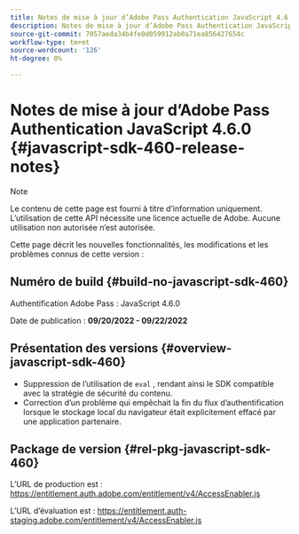 ```yaml
---
title: Notes de mise à jour d’Adobe Pass Authentication JavaScript 4.6.0
description: Notes de mise à jour d’Adobe Pass Authentication JavaScript 4.6.0
source-git-commit: 7057aeda34b4fe0d059912ab0a71ea856427654c
workflow-type: tm+mt
source-wordcount: '126'
ht-degree: 0%

---
```


# Notes de mise à jour d’Adobe Pass Authentication JavaScript 4.6.0 {#javascript-sdk-460-release-notes}

>[!NOTE]
>
>Le contenu de cette page est fourni à titre d’information uniquement. L’utilisation de cette API nécessite une licence actuelle de Adobe. Aucune utilisation non autorisée n’est autorisée.

Cette page décrit les nouvelles fonctionnalités, les modifications et les problèmes connus de cette version :

## Numéro de build {#build-no-javascript-sdk-460}

Authentification Adobe Pass : JavaScript 4.6.0

Date de publication : **09/20/2022 - 09/22/2022**


## Présentation des versions {#overview-javascript-sdk-460}

* Suppression de l’utilisation de `eval` , rendant ainsi le SDK compatible avec la stratégie de sécurité du contenu.
* Correction d’un problème qui empêchait la fin du flux d’authentification lorsque le stockage local du navigateur était explicitement effacé par une application partenaire.


## Package de version {#rel-pkg-javascript-sdk-460}

L’URL de production est : https://entitlement.auth.adobe.com/entitlement/v4/AccessEnabler.js

L’URL d’évaluation est : https://entitlement.auth-staging.adobe.com/entitlement/v4/AccessEnabler.js
